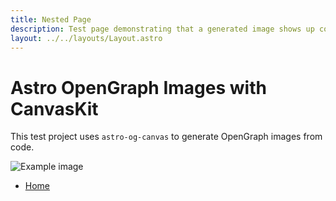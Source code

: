 ```yaml
---
title: Nested Page
description: Test page demonstrating that a generated image shows up correctly — this page is nested
layout: ../../layouts/Layout.astro
---
```


# Astro OpenGraph Images with CanvasKit

This test project uses `astro-og-canvas` to generate OpenGraph images from code.

![Example image](/og/nested.png)

- [Home](/)

